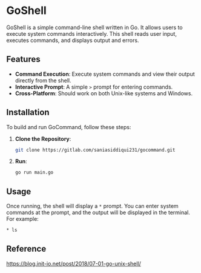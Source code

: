 # GoShell

GoShell is a simple command-line shell written in Go. It allows users to execute system commands interactively. This shell reads user input, executes commands, and displays output and errors.

## Features

- **Command Execution**: Execute system commands and view their output directly from the shell.
- **Interactive Prompt**: A simple `>` prompt for entering commands.
- **Cross-Platform**: Should work on both Unix-like systems and Windows.

## Installation

To build and run GoCommand, follow these steps:

1. **Clone the Repository**:
    ```bash
    git clone https://gitlab.com/saniasiddiqui231/gocommand.git
    ```

2. **Run**:
    ```bash
    go run main.go
    ```


## Usage

Once running, the shell will display a `*` prompt. You can enter system commands at the prompt, and the output will be displayed in the terminal. For example:

```bash
* ls
```
## Reference

https://blog.init-io.net/post/2018/07-01-go-unix-shell/

